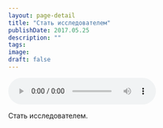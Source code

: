 ```yaml
---
layout: page-detail
title: "Стать исследователем"
publishDate: 2017.05.25
description: ""
tags:
image:
draft: false
---
```


<audio title="2017.05.25 - Стать исследователем.mp3" src="https://filer-api.advayta.org/v1.0/public/files/75579" controls=""></audio>

 Стать исследователем. 

  
